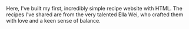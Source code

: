Here, I've built my first, incredibly simple recipe website with HTML. The 
recipes I've shared are from the very talented Ella Wei, who crafted them 
with love and a keen sense of balance.


